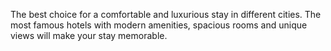 The best choice for a comfortable and luxurious stay in different cities. The most famous hotels with modern amenities, spacious rooms and unique views will make your stay memorable.
